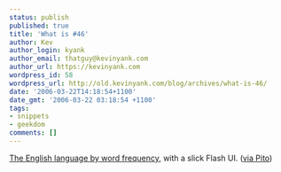 ```yaml
---
status: publish
published: true
title: 'What is #46'
author: Kev
author_login: kyank
author_email: thatguy@kevinyank.com
author_url: https://kevinyank.com
wordpress_id: 58
wordpress_url: http://old.kevinyank.com/blog/archives/what-is-46/
date: '2006-03-22T14:18:54+1100'
date_gmt: '2006-03-22 03:18:54 +1100'
tags:
- snippets
- geekdom
comments: []
---
```

<p><a href="http://www.wordcount.org/">The English language by word frequency</a>, with a slick Flash UI. (<a href="http://feeds.feedburner.com/PitosBlog?m=270">via Pito</a>)</p>
